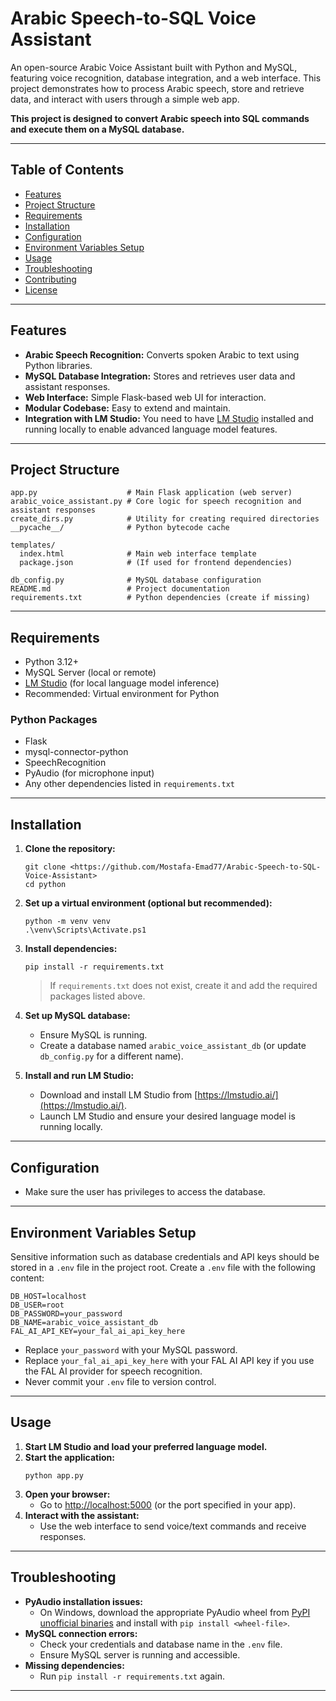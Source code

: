 # Arabic Speech-to-SQL Voice Assistant

An open-source Arabic Voice Assistant built with Python and MySQL, featuring voice recognition, database integration, and a web interface. This project demonstrates how to process Arabic speech, store and retrieve data, and interact with users through a simple web app.

**This project is designed to convert Arabic speech into SQL commands and execute them on a MySQL database.**

---

## Table of Contents
- [Features](#features)
- [Project Structure](#project-structure)
- [Requirements](#requirements)
- [Installation](#installation)
- [Configuration](#configuration)
- [Environment Variables Setup](#environment-variables-setup)
- [Usage](#usage)
- [Troubleshooting](#troubleshooting)
- [Contributing](#contributing)
- [License](#license)

---

## Features
- **Arabic Speech Recognition:** Converts spoken Arabic to text using Python libraries.
- **MySQL Database Integration:** Stores and retrieves user data and assistant responses.
- **Web Interface:** Simple Flask-based web UI for interaction.
- **Modular Codebase:** Easy to extend and maintain.
- **Integration with LM Studio:** You need to have [LM Studio](https://lmstudio.ai/) installed and running locally to enable advanced language model features.

---

## Project Structure
```
app.py                    # Main Flask application (web server)
arabic_voice_assistant.py # Core logic for speech recognition and assistant responses
create_dirs.py            # Utility for creating required directories
__pycache__/              # Python bytecode cache

templates/
  index.html              # Main web interface template
  package.json            # (If used for frontend dependencies)

db_config.py              # MySQL database configuration
README.md                 # Project documentation
requirements.txt          # Python dependencies (create if missing)
```

---

## Requirements
- Python 3.12+
- MySQL Server (local or remote)
- [LM Studio](https://lmstudio.ai/) (for local language model inference)
- Recommended: Virtual environment for Python

### Python Packages
- Flask
- mysql-connector-python
- SpeechRecognition
- PyAudio (for microphone input)
- Any other dependencies listed in `requirements.txt`

---

## Installation
1. **Clone the repository:**
   ```pwsh
   git clone <https://github.com/Mostafa-Emad77/Arabic-Speech-to-SQL-Voice-Assistant>
   cd python
   ```
2. **Set up a virtual environment (optional but recommended):**
   ```pwsh
   python -m venv venv
   .\venv\Scripts\Activate.ps1
   ```
3. **Install dependencies:**
   ```pwsh
   pip install -r requirements.txt
   ```
   > If `requirements.txt` does not exist, create it and add the required packages listed above.

4. **Set up MySQL database:**
   - Ensure MySQL is running.
   - Create a database named `arabic_voice_assistant_db` (or update `db_config.py` for a different name).

5. **Install and run LM Studio:**
   - Download and install LM Studio from [https://lmstudio.ai/](https://lmstudio.ai/).
   - Launch LM Studio and ensure your desired language model is running locally.

---

## Configuration
- Make sure the user has privileges to access the database.

---

## Environment Variables Setup
Sensitive information such as database credentials and API keys should be stored in a `.env` file in the project root. Create a `.env` file with the following content:

```
DB_HOST=localhost
DB_USER=root
DB_PASSWORD=your_password
DB_NAME=arabic_voice_assistant_db
FAL_AI_API_KEY=your_fal_ai_api_key_here
```

- Replace `your_password` with your MySQL password.
- Replace `your_fal_ai_api_key_here` with your FAL AI API key if you use the FAL AI provider for speech recognition.
- Never commit your `.env` file to version control.

---

## Usage
1. **Start LM Studio and load your preferred language model.**
2. **Start the application:**
   ```pwsh
   python app.py
   ```
3. **Open your browser:**
   - Go to [http://localhost:5000](http://localhost:5000) (or the port specified in your app).
4. **Interact with the assistant:**
   - Use the web interface to send voice/text commands and receive responses.

---

## Troubleshooting
- **PyAudio installation issues:**
  - On Windows, download the appropriate PyAudio wheel from [PyPI unofficial binaries](https://www.lfd.uci.edu/~gohlke/pythonlibs/#pyaudio) and install with `pip install <wheel-file>`.
- **MySQL connection errors:**
  - Check your credentials and database name in the `.env` file.
  - Ensure MySQL server is running and accessible.
- **Missing dependencies:**
  - Run `pip install -r requirements.txt` again.

---
